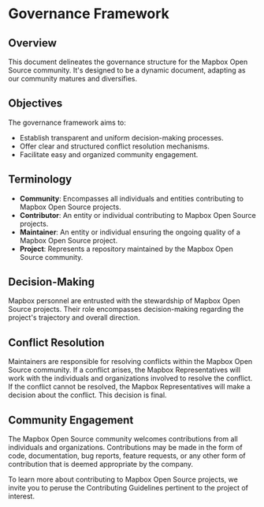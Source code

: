 # Governance Framework

## Overview

This document delineates the governance structure for the Mapbox Open Source community. It's designed to be a dynamic document, adapting as our community matures and diversifies.

## Objectives

The governance framework aims to:

- Establish transparent and uniform decision-making processes.
- Offer clear and structured conflict resolution mechanisms.
- Facilitate easy and organized community engagement.

## Terminology

- **Community**: Encompasses all individuals and entities contributing to Mapbox Open Source projects.
- **Contributor**: An entity or individual contributing to Mapbox Open Source projects.
- **Maintainer**: An entity or individual ensuring the ongoing quality of a Mapbox Open Source project.
- **Project**: Represents a repository maintained by the Mapbox Open Source community.

## Decision-Making

Mapbox personnel are entrusted with the stewardship of Mapbox Open Source projects. Their role encompasses decision-making regarding the project's trajectory and overall direction.

## Conflict Resolution

Maintainers are responsible for resolving conflicts within the Mapbox Open Source community. If a conflict arises, the Mapbox Representatives will work with the individuals and organizations involved to resolve the conflict. If the conflict cannot be resolved, the Mapbox Representatives will make a decision about the conflict. This decision is final.

## Community Engagement

The Mapbox Open Source community welcomes contributions from all individuals and organizations. Contributions may be made in the form of code, documentation, bug reports, feature requests, or any other form of contribution that is deemed appropriate by the company.

To learn more about contributing to Mapbox Open Source projects, we invite you to peruse the Contributing Guidelines pertinent to the project of interest.

